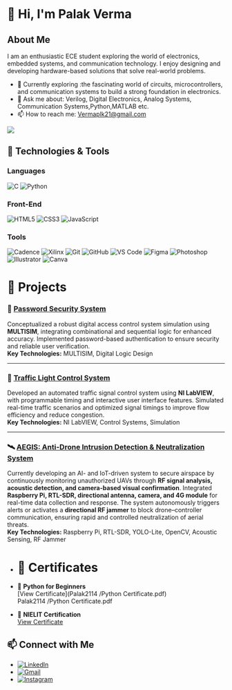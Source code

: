 
# 👋 Hi, I'm Palak Verma


## About Me

I am an enthusiastic ECE student exploring the world of electronics, embedded systems, and communication technology. I enjoy designing and developing hardware-based solutions that solve real-world problems.

- 🌱 Currently exploring :the fascinating world of circuits, microcontrollers, and communication systems to build a strong foundation in electronics.
- 💬 Ask me about: Verilog, Digital Electronics, Analog Systems, Communication Systems,Python,MATLAB etc.
- 📫 How to reach me: [Vermaplk21@gmail.com](mailto:Vermaplk21@gmail.com)



<img align="left"><img src="https://user-images.githubusercontent.com/74038190/221352975-94759904-aa4c-4032-a8ab-b546efb9c478.gif">

## 🔧 Technologies & Tools

### Languages
![C](https://img.shields.io/badge/-C-000?&logo=C)
![Python](https://img.shields.io/badge/-Python-000?&logo=Python)


### Front-End
![HTML5](https://img.shields.io/badge/-HTML5-000?&logo=HTML5)
![CSS3](https://img.shields.io/badge/-CSS3-000?&logo=CSS3)
![JavaScript](https://img.shields.io/badge/-JavaScript-000?&logo=JavaScript)


### Tools

![Cadence](https://img.shields.io/badge/-Cadence-000?&logo=cadence&logoColor=white)
![Xilinx](https://img.shields.io/badge/-Xilinx-000?&logo=xilinx&logoColor=white)
![Git](https://img.shields.io/badge/-Git-000?&logo=Git)
![GitHub](https://img.shields.io/badge/-GitHub-000?&logo=Github)
![VS Code](https://img.shields.io/badge/-VS%20Code-000?&logo=Visual%20Studio%20Code)
![Figma](https://img.shields.io/badge/-Figma-000?&logo=Figma)
![Photoshop](https://img.shields.io/badge/-Photoshop-000?&logo=Adobe%20Photoshop&logoColor=white)
![Illustrator](https://img.shields.io/badge/-Illustrator-000?&logo=Adobe%20Illustrator&logoColor=white)
![Canva](https://img.shields.io/badge/-Canva-000?&logo=Canva)



# 🚀 Projects

### 🔐 [Password Security System](#)
Conceptualized a robust digital access control system simulation using **MULTISIM**, integrating combinational and sequential logic for enhanced accuracy. Implemented password-based authentication to ensure security and reliable user verification.  
**Key Technologies:** MULTISIM, Digital Logic Design  

---

### 🚦 [Traffic Light Control System](#)
Developed an automated traffic signal control system using **NI LabVIEW**, with programmable timing and interactive user interface features. Simulated real-time traffic scenarios and optimized signal timings to improve flow efficiency and reduce congestion.  
**Key Technologies:** NI LabVIEW, Control Systems, Simulation  

---

### 🛰️ [AEGIS: Anti-Drone Intrusion Detection & Neutralization System](#)
Currently developing an AI- and IoT-driven system to secure airspace by continuously monitoring unauthorized UAVs through **RF signal analysis, acoustic detection, and camera-based visual confirmation**. Integrated **Raspberry Pi, RTL-SDR, directional antenna, camera, and 4G module** for real-time data collection and response. The system autonomously triggers alerts or activates a **directional RF jammer** to block drone–controller communication, ensuring rapid and controlled neutralization of aerial threats.  
**Key Technologies:** Raspberry Pi, RTL-SDR, YOLO-Lite, OpenCV, Acoustic Sensing, RF Jammer  

- # 🚀 Certificates

- 🐍 **Python for Beginners**  
  [View Certificate](Palak2114
/Python Certificate.pdf)  
  Palak2114
/Python Certificate.pdf


- 🏅 **NIELIT Certification**  
  [View Certificate](2025_25192_Cert_Palak_Verma_83820a0bd8a43216b004880317ae6ecf.pdf)  



## 📫 Connect with Me

- [![LinkedIn](https://img.shields.io/badge/-LinkedIn-0A66C2?logo=LinkedIn&logoColor=white)](https://www.linkedin.com/in/plk21)
- [![Gmail](https://img.shields.io/badge/-Gmail-D14836?logo=gmail&logoColor=white)](mailto:Vermaplk21@gmail.com)
- [![Instagram](https://img.shields.io/badge/-Instagram-E4405F?logo=instagram&logoColor=white)](https://instagram.com/__palak_2114)




